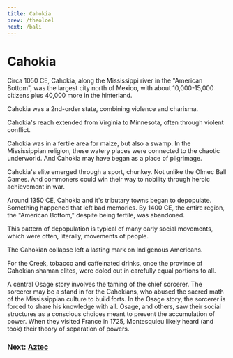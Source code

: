 ```yaml
---
title: Cahokia
prev: /theoloel
next: /bali
---
```


# Cahokia

Circa 1050 CE, Cahokia, along the Mississippi river in the "American Bottom", was the largest city north of Mexico, with about 10,000-15,000 citizens plus 40,000 more in the hinterland.

Cahokia was a 2nd-order state, combining violence and charisma.

Cahokia's reach extended from Virginia to Minnesota, often through violent conflict.

Cahokia was in a fertile area for maize, but also a swamp.
In the Mississippian religion, these watery places were connected to the chaotic underworld.
And Cahokia may have began as a place of pilgrimage.

Cahokia's elite emerged through a sport, chunkey.
Not unlike the Olmec Ball Games.
And commoners could win their way to nobility through heroic achievement in war.

Around 1350 CE, Cahokia and it's tributary towns began to depopulate.
Something happened that left bad memories.
By 1400 CE, the entire region, the "American Bottom," despite being fertile, was abandoned.

This pattern of depopulation is typical of many early social movements, which were often, literally, movements of people.

The Cahokian collapse left a lasting mark on Indigenous Americans.

For the Creek, tobacco and caffeinated drinks, once the province of Cahokian shaman elites, were doled out in carefully equal portions to all.

A central Osage story involves the taming of the chief sorcerer.
The sorcerer may be a stand in for the Cahokians, who abused the sacred math of the Mississippian culture to build forts.
In the Osage story, the sorcerer is forced to share his knowledge with all.
Osage, and others, saw their social structures as a conscious choices meant to prevent the accumulation of power.
When they visited France in 1725, Montesquieu likely heard (and took) their theory of separation of powers.

### Next: [Aztec](/aztec)
